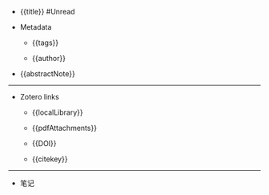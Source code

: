 
- {{title}}  #Unread

- Metadata

     - {{tags}}

     - {{author}}

- {{abstractNote}}

---

- Zotero links

    - {{localLibrary}}

    - {{pdfAttachments}}

    - {{DOI}}

    - {{citekey}}

---

- 笔记
